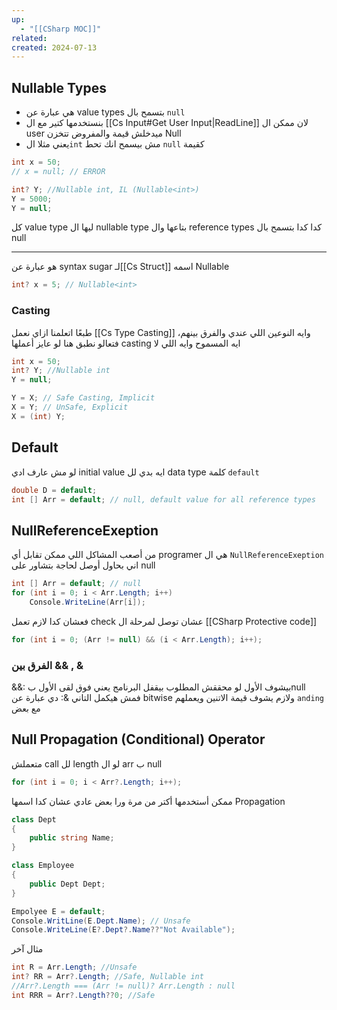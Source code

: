 ```yaml
---
up:
  - "[[CSharp MOC]]"
related: 
created: 2024-07-13
---
```

## Nullable Types
- هي عبارة عن value types بتسمح بال `null`
- بنستخدمها كتير مع ال [[Cs Input#Get User Input|ReadLine]] لان ممكن ال user ميدخلش قيمة والمفروض تتخزن Null
- يعني مثلا ال`int` مش بيسمح انك تحط `null` كقيمة

```cs
int x = 50;
// x = null; // ERROR

int? Y; //Nullable int, IL (Nullable<int>)
Y = 5000;
Y = null;
```
كل value type ليها ال nullable type بتاعها وال reference types كدا كدا بتسمح بال null

---
هو عبارة عن syntax sugar لـ[[Cs Struct]] اسمه Nullable
```cs
int? x = 5; // Nullable<int>

```
### Casting
طبعًا اتعلمنا ازاي نعمل [[Cs Type Casting]] وايه النوعين اللي عندي والفرق بينهم، فتعالو نطبق هنا
لو عايز أعملها casting ايه المسموح وايه اللي لا
```cs
int x = 50;
int? Y; //Nullable int
Y = null;

Y = X; // Safe Casting, Implicit
X = Y; // UnSafe, Explicit
X = (int) Y;
```

## Default
لو مش عارف ادي initial value ايه بدي لل data type كلمة `default`
```cs
double D = default;
int [] Arr = default; // null, default value for all reference types
```
## NullReferenceExeption
من أصعب المشاكل اللي ممكن تقابل أي programer هي ال `NullReferenceExeption`  اني بحاول أوصل لحاجة بتشاور على null
```cs
int [] Arr = default; // null
for (int i = 0; i < Arr.Length; i++)
	Console.WriteLine(Arr[i]);
```

فعشان كدا لازم تعمل check عشان توصل لمرحلة ال [[CSharp Protective code]]
```cs
for (int i = 0; (Arr != null) && (i < Arr.Length); i++);
```
### الفرق بين && , &
&&: بيشوف الأول لو محققش المطلوب بيقفل البرنامج يعني فوق لقى الأول بnull فمش هيكمل التاني
&: دي عبارة عن bitwise ولازم يشوف قيمة الاتنين ويعملهم `anding` مع بعض
## Null Propagation (Conditional) Operator
متعملش call لل length لو ال arr ب null
```cs
for (int i = 0; i < Arr?.Length; i++);
```
ممكن أستخدمها أكتر من مرة ورا بعض عادي عشان كدا اسمها Propagation
```cs
class Dept
{
	public string Name;
}

class Employee
{
	public Dept Dept;
}

Empolyee E = default;
Console.WritLine(E.Dept.Name); // Unsafe
Console.WriteLine(E?.Dept?.Name??"Not Available");
```

مثال آخر
```cs
int R = Arr.Length; //Unsafe
int? RR = Arr?.Length; //Safe, Nullable int 
//Arr?.Length === (Arr != null)? Arr.Length : null
int RRR = Arr?.Length??0; //Safe
```